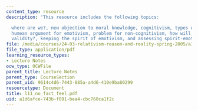 ```yaml
---
content_type: resource
description: 'This resource includes the following topics:

  where are we?, new objection to moral knowledge, cognitivism, types of non-cognitivism,
  humean argument for emotivism, problem for non-cognitivism, how will emotivist explain
  validity?, keeping the spirit of emotivism, and assessing spirit-emotivism.'
file: /media/courses/24-03-relativism-reason-and-reality-spring-2005/a1d6afce743bf891bea4cbc760ca1f2c_l11_no_fact_feel.pdf
file_type: application/pdf
learning_resource_types:
- Lecture Notes
ocw_type: OCWFile
parent_title: Lecture Notes
parent_type: CourseSection
parent_uid: 9614c4d6-7443-885a-a4d6-410e9ba80299
resourcetype: Document
title: l11_no_fact_feel.pdf
uid: a1d6afce-743b-f891-bea4-cbc760ca1f2c
---
```

